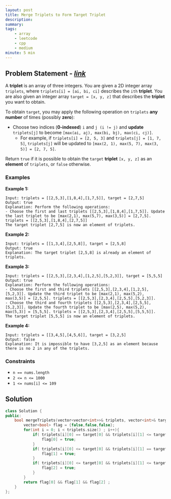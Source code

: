 ```yaml
---
layout: post
title: Merge Triplets to Form Target Triplet
description: 
summary: 
tags:
    - array
    - leetcode
    - cpp
    - medium
minute: 5 min
---
```


## Problem Statement - [*link*](https://leetcode.com/problems/merge-triplets-to-form-target-triplet/)
A **triplet** is an array of three integers. You are given a 2D integer array `triplets`, where `triplets[i] = [ai, bi, ci]` describes the `ith` **triplet**. You are also given an integer array `target = [x, y, z]` that describes the **triplet** you want to obtain.

To obtain `target`, you may apply the following operation on `triplets` **any number** of times (possibly **zero**):

+ Choose two indices (**0-indexed**) `i` and `j (i != j)` and **update** `triplets[j]` to become `[max(ai, aj), max(bi, bj), max(ci, cj)]`.
  + For example, if `triplets[i] = [2, 5, 3]` and `triplets[j] = [1, 7, 5]`, `triplets[j]` will be updated to `[max(2, 1), max(5, 7), max(3, 5)] = [2, 7, 5]`.

Return `true` if it is possible to obtain the `target` **triplet** `[x, y, z]` as an **element** of `triplets`, or `false` otherwise.

### Examples
**Example 1:**
```
Input: triplets = [[2,5,3],[1,8,4],[1,7,5]], target = [2,7,5]
Output: true
Explanation: Perform the following operations:
- Choose the first and last triplets [[2,5,3],[1,8,4],[1,7,5]]. Update the last triplet to be [max(2,1), max(5,7), max(3,5)] = [2,7,5]. triplets = [[2,5,3],[1,8,4],[2,7,5]]
The target triplet [2,7,5] is now an element of triplets.
```

**Example 2:**
```
Input: triplets = [[1,3,4],[2,5,8]], target = [2,5,8]
Output: true
Explanation: The target triplet [2,5,8] is already an element of triplets.
```

**Example 3:**
```
Input: triplets = [[2,5,3],[2,3,4],[1,2,5],[5,2,3]], target = [5,5,5]
Output: true
Explanation: Perform the following operations:
- Choose the first and third triplets [[2,5,3],[2,3,4],[1,2,5],[5,2,3]]. Update the third triplet to be [max(2,1), max(5,2), max(3,5)] = [2,5,5]. triplets = [[2,5,3],[2,3,4],[2,5,5],[5,2,3]].
- Choose the third and fourth triplets [[2,5,3],[2,3,4],[2,5,5],[5,2,3]]. Update the fourth triplet to be [max(2,5), max(5,2), max(5,3)] = [5,5,5]. triplets = [[2,5,3],[2,3,4],[2,5,5],[5,5,5]].
The target triplet [5,5,5] is now an element of triplets.
```

**Example 4:**
```
Input: triplets = [[3,4,5],[4,5,6]], target = [3,2,5]
Output: false
Explanation: It is impossible to have [3,2,5] as an element because there is no 2 in any of the triplets.
```
### Constraints
+ `n == nums.length`
+ `2 <= n <= 1000`
+ `1 <= nums[i] <= 109`

## Solution
```cpp
class Solution {
public:
    bool mergeTriplets(vector<vector<int>>& triplets, vector<int>& target) {
        vector<bool> flag = {false,false,false};
        for(int i = 0; i < triplets.size() ; i++){
            if( triplets[i][0] == target[0] && triplets[i][1] <= target[1] && triplets[i][2] <= target[2] ){
                flag[0] = true;
            }
            if( triplets[i][0] <= target[0] && triplets[i][1] == target[1] && triplets[i][2] <= target[2] ){
                flag[1] = true;
            }
            if( triplets[i][0] <= target[0] && triplets[i][1] <= target[1] && triplets[i][2] == target[2] ){
                flag[2] = true;
            }
        }
        return flag[0] && flag[1] && flag[2] ;
    }
};
```
